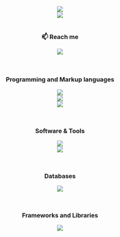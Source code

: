 <div id="banner" align="center">
  <a href="https://github.com/Akshay090/svg-banners">
    <img src="https://svg-banners.vercel.app/api?type=luminance&text1=>%20honeypot25&width=500&height=100" />
  </a>
  </br>
  <img src="https://komarev.com/ghpvc/?username=honeypot25&style=flat-square&color=blue"/>
</div>
</br>

<div id="badges" align="center">
  <h3>📫 Reach me</h3>
  <a href="https://linkedin.com/in/andrea-mura-0">
    <img src="https://img.shields.io/badge/LinkedIn-blue?style=for-the-badge&logo=linkedin&logoColor=white" />
  </a>
</div>
</br></br>

<div id="icons" align="center">
  <p id="languages">
    <h3>Programming and Markup languages</h3>
    <a href="https://skillicons.dev">
      <img src="https://skillicons.dev/icons?i=py,c,dart,java,cs" />
    </a>
    </br>
    <a href="https://skillicons.dev">
      <img src="https://skillicons.dev/icons?i=html,css,js" />
    </a>
    </br>
    <a href="https://skillicons.dev">
      <img src="https://skillicons.dev/icons?i=bash,regex" />
    </a>
  </p>
  </br>

  <p id="software">
    <h3>Software & Tools</h3>
    <a href="https://skillicons.dev">
      <img src="https://skillicons.dev/icons?i=linux,vscode,vim,git,github,docker" />
    </a>
    </br>
    <a href="https://skillicons.dev">
      <img src="https://skillicons.dev/icons?i=md,latex" />
    </a>
  </p>
  </br>

  <p id="databases">
    <h3>Databases</h3>
    <a href="https://skillicons.dev">
      <img src="https://skillicons.dev/icons?i=mysql,postgresql,sqlite" />
    </a>
  </p>
  </br>

  <p id="frameworks">
    <h3>Frameworks and Libraries</h3>
    <a href="https://skillicons.dev">
      <img src="https://skillicons.dev/icons?i=flutter" />
    </a>
  </p>
  </br>
</div>
